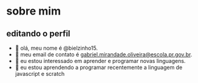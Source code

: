 # sobre mim
## editando o perfil

- 👋 olá, meu nome é @bielzinho15.
- 👀 meu email de contato é gabriel.mirandade.oliveira@escola.pr.gov.br.
- 🌱 eu estou interessado em aprender e programar novas linguagens.
- 💞️ eu estou aprendendo a programar recentemente a linguagem de javascript e scratch


